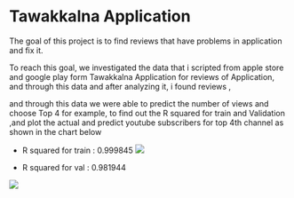 #  Tawakkalna Application

The goal of this project is to find reviews that have problems in application and fix it.





To reach this goal, we investigated the data that i scripted from apple store and google play form Tawakkalna Application for reviews of Application, and through this data and after analyzing it, i found reviews  , 

and through this data we were able to predict the number of views and choose Top 4 for example, to find out the R squared for train and Validation ,and plot the actual and predict youtube subscribers for top 4th channel as shown in the chart below 



* R squared for train : 0.999845
![](TOP4_train.png)


* R squared for val : 0.981944

![](TOP4_val.png)


